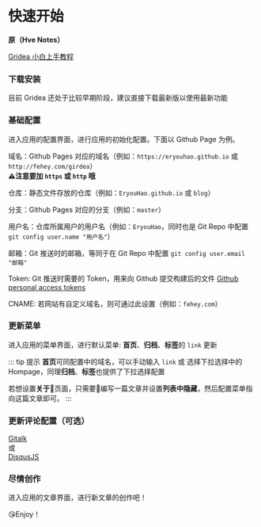 # 快速开始

**原（Hve Notes）** 

[Gridea 小白上手教程](https://fehey.com/post/hve-notes-start/)

### 下载安装
目前 Gridea 还处于比较早期阶段，建议直接下载最新版以使用最新功能  

### 基础配置
进入应用的配置界面，进行应用的初始化配置。下面以 Github Page 为例。  

域名：Github Pages 对应的域名（例如：`https://eryouhao.github.io` 或 `http://fehey.com/girdea`）  
**⚠️注意要加 `https` 或 `http` 哦**

仓库：静态文件存放的仓库（例如：`EryouHao.github.io` 或 `blog`）  

分支：Github Pages 对应的分支（例如：`master`）  

用户名：仓库所属用户的用户名（例如：`EryouHao`，同时也是 Git Repo 中配置 `git config user.name "用户名"`） 

邮箱：Git 推送时的邮箱，等同于在 Git Repo 中配置 `git config user.email "邮箱"`  

Token: Git 推送时需要的 Token，用来向 Github 提交构建后的文件 [Github personal access tokens](https://github.com/settings/tokens)  

CNAME: 若网站有自定义域名，则可通过此设置（例如：`fehey.com`）  


### 更新菜单
进入应用的菜单界面，进行默认菜单: **首页**、**归档**、**标签**的 `link` 更新

::: tip 提示
**首页**可同配置中的域名，可以手动输入 `link` 或 选择下拉选择中的 Hompage，同理**归档**、**标签**也提供了下拉选择配置 

若想设置**关于**页面，只需要编写一篇文章并设置**列表中隐藏**，然后配置菜单指向这篇文章即可。
:::

### 更新评论配置（可选）
[Gitalk](https://github.com/gitalk/gitalk/blob/master/readme-cn.md)  
或  
[DisqusJS](https://github.com/SukkaW/DisqusJS)  

### 尽情创作
进入应用的文章界面，进行新文章的创作吧！

😘Enjoy！

